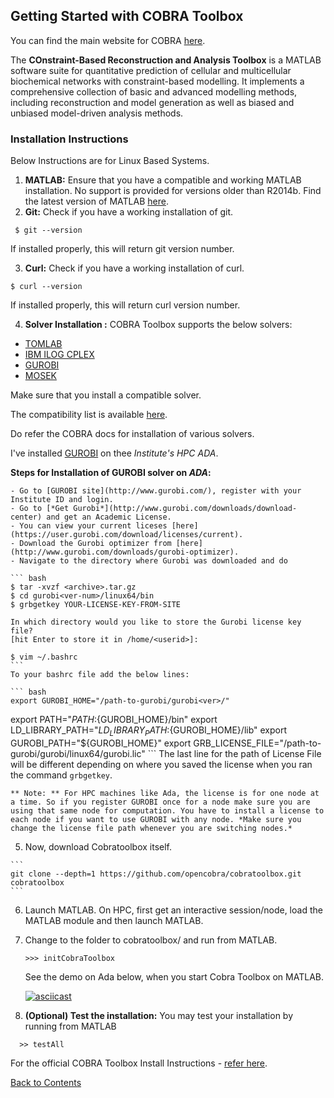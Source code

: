 ## Getting Started with COBRA Toolbox

You can find the main website for COBRA [here](https://opencobra.github.io/cobratoolbox/stable/).

The **COnstraint-Based Reconstruction and Analysis Toolbox** is a MATLAB software suite for quantitative prediction of cellular and multicellular biochemical networks with constraint-based modelling. It implements a comprehensive collection of basic and advanced modelling methods, including reconstruction and model generation as well as biased and unbiased model-driven analysis methods.

### Installation Instructions

Below Instructions are for Linux Based Systems.

1. **MATLAB:** Ensure that you have a compatible and working MATLAB installation. No support is provided for versions older than R2014b. Find the latest version of MATLAB [here](https://in.mathworks.com/products/matlab.html).
2. **Git:** Check if you have a working installation of git.

  ```
   $ git --version
  ```

  If installed properly, this will return git  version number.

3. **Curl:** Check if you have a working installation of curl.

  ```
  $ curl --version
  ```

  If installed properly, this will return curl  version number.

4. **Solver Installation :** COBRA Toolbox supports the below solvers:
  - [TOMLAB](https://tomopt.com/)
  - [IBM ILOG CPLEX](https://www.ibm.com/in-en/marketplace/ibm-ilog-cplex)
  - [GUROBI](http://www.gurobi.com/)
  - [MOSEK](https://www.mosek.com/)

   Make sure that you install a compatible solver.

   The compatibility list is available [here](https://github.com/opencobra/cobratoolbox/blob/master/docs/source/installation/compatMatrix.rst).

   Do refer the COBRA docs for installation of various solvers.

   I've installed [GUROBI](http://www.gurobi.com/) on thee *Institute's HPC ADA*.

   **Steps for Installation of GUROBI solver on *ADA*:**

    - Go to [GUROBI site](http://www.gurobi.com/), register with your Institute ID and login.
    - Go to [*Get Gurobi*](http://www.gurobi.com/downloads/download-center) and get an Academic License.
    - You can view your current liceses [here](https://user.gurobi.com/download/licenses/current).
    - Download the Gurobi optimizer from [here](http://www.gurobi.com/downloads/gurobi-optimizer).
    - Navigate to the directory where Gurobi was downloaded and do

    ``` bash
    $ tar -xvzf <archive>.tar.gz
    $ cd gurobi<ver-num>/linux64/bin
    $ grbgetkey YOUR-LICENSE-KEY-FROM-SITE

    In which directory would you like to store the Gurobi license key file?
    [hit Enter to store it in /home/<userid>]:

    $ vim ~/.bashrc
    ```
    To your bashrc file add the below lines:

    ``` bash
    export GUROBI_HOME="/path-to-gurobi/gurobi<ver>/"
export PATH="${PATH}:${GUROBI_HOME}/bin"
export LD_LIBRARY_PATH="${LD_LIBRARY_PATH}:${GUROBI_HOME}/lib"
export GUROBI_PATH="${GUROBI_HOME}"
export GRB_LICENSE_FILE="/path-to-gurobi/gurobi<ver>/linux64/gurobi.lic"
    ```
    The last line for the path of License File will be different depending on where you saved the license when you ran the command ``grbgetkey``.

    ** Note: ** For HPC machines like Ada, the license is for one node at a time. So if you register GUROBI once for a node make sure you are using that same node for computation. You have to install a license to each node if you want to use GUROBI with any node. *Make sure you change the license file path whenever you are switching nodes.*

  5. Now, download Cobratoolbox itself.

    ```
    git clone --depth=1 https://github.com/opencobra/cobratoolbox.git cobratoolbox
    ```

 6. Launch MATLAB. On HPC, first get an interactive session/node, load the MATLAB module and then launch MATLAB.
 7. Change to the folder to cobratoolbox/ and run from MATLAB.

    ```
    >>> initCobraToolbox
    ```

    See the demo on Ada below, when you start Cobra Toolbox on MATLAB.

    [![asciicast](https://asciinema.org/a/wwoPFvkmTSN7sil5Bz2f6da6P.svg)](https://asciinema.org/a/wwoPFvkmTSN7sil5Bz2f6da6P)

  8. **(Optional) Test the installation:** You may test your installation by running from MATLAB

  ```
    >> testAll
  ```

For the official COBRA Toolbox Install Instructions - [refer here](https://opencobra.github.io/cobratoolbox/stable/installation.html).

[Back to Contents](../README.md)

